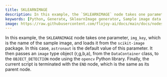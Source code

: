 ```yaml
---
title: SKLEARNIMAGE
description: In this example, the `SKLEARNIMAGE` node takes one parameter and loads it from the `scikit-image` package. It then passes an `image` type object (r,g,b,a), from the `DataContainer` class, to the `OBJECT_DETECTION` node using the `opencv` Python library.
keywords: [Python, Generate, SklearnImage generator, Sample image data generation, Python image data simulation, Image dataset generation, Flojoy generator nodes, AI/ML image datasets, SklearnImage examples, Synthetic image data, Image data for training, Image data augmentation]
image: https://raw.githubusercontent.com/flojoy-ai/docs/main/docs/nodes/GENERATORS/SAMPLE_DATASETS/SKLEARNIMAGE/examples/EX1/output.jpeg
---
```


In this example, the `SKLEARNIMAGE` node takes one parameter, `img_key`, which is the name of the sample image, and loads it from the `scikit-image` package. In this case, `astronaut` is the default value of this parameter. It then passes an `image` type object (r,g,b,a), from the `DataContainer` class, to the `OBJECT_DETECTION` node using the `opencv` Python library. Finally, the current script is terminated with the `END` node, which is the same as its parent node.